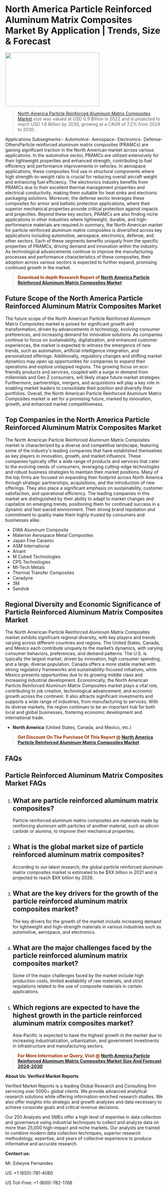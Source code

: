 <p><h1>North America Particle Reinforced Aluminum Matrix Composites Market By Application | Trends, Size & Forecast</h1><p><img class="aligncenter size-medium wp-image-105565" src="https://ffe5etoiles.com/wp-content/uploads/2025/01/MST7-300x171.png" alt="" width="300" height="171" /></p><blockquote><p><a href="https://www.verifiedmarketreports.com/download-sample/?rid=86144&utm_source=Github-NA&utm_medium=366" target="_blank">North America Particle Reinforced Aluminum Matrix Composites Market</a>  size was valued at USD 0.9 Billion in 2022 and is projected to reach USD 1.6 Billion by 2030, growing at a CAGR of 7.2% from 2024 to 2030.</p></blockquote>Applications Subsegments:- Automotive- Aerospace- Electronics- Defense- OthersParticle reinforced aluminum matrix composites (PRAMCs) are gaining significant traction in the North American market across various applications. In the automotive sector, PRAMCs are utilized extensively for their lightweight properties and enhanced strength, contributing to fuel efficiency and performance improvements in vehicles. In aerospace applications, these composites find use in structural components where high strength-to-weight ratio is crucial for reducing overall aircraft weight and enhancing fuel efficiency. The electronics industry benefits from PRAMCs due to their excellent thermal management properties and electrical conductivity, making them suitable for heat sinks and electronic packaging solutions. Moreover, the defense sector leverages these composites for armor and ballistic protection applications, where their superior mechanical properties provide critical protection against impacts and projectiles. Beyond these key sectors, PRAMCs are also finding niche applications in other industries where lightweight, durable, and high-performance materials are required.In summary, the North American market for particle reinforced aluminum matrix composites is diversified across key applications including automotive, aerospace, electronics, defense, and other sectors. Each of these segments benefits uniquely from the specific properties of PRAMCs, driving demand and innovation within the industry. As technological advancements continue to improve the manufacturing processes and performance characteristics of these composites, their adoption across various sectors is expected to further expand, promising continued growth in the market.</p><blockquote><p><span style="color: #993300;"><strong>Download In depth Research Report of <a href="https://www.verifiedmarketreports.com/download-sample/?rid=86144&utm_source=Github-NA&utm_medium=366">North America Particle Reinforced Aluminum Matrix Composites Market</a></strong></span></p></blockquote><h2>Future Scope of the North America Particle Reinforced Aluminum Matrix Composites Market</h2><p>The future scope of the North American Particle Reinforced Aluminum Matrix Composites market is poised for significant growth and transformation, driven by advancements in technology, evolving consumer preferences, and increasing demand for innovative solutions. As companies continue to focus on sustainability, digitalization, and enhanced customer experiences, the market is expected to witness the emergence of new trends, such as automation, artificial intelligence integration, and personalized offerings. Additionally, regulatory changes and shifting market dynamics may open up opportunities for companies to expand their operations and explore untapped regions. The growing focus on eco-friendly products and services, coupled with a surge in demand from millennials and Gen Z consumers, will likely shape future market strategies. Furthermore, partnerships, mergers, and acquisitions will play a key role in enabling market leaders to consolidate their position and diversify their portfolios. Overall, the North American Particle Reinforced Aluminum Matrix Composites market is set for a promising future, marked by innovation, growth, and enhanced market competitiveness.</p><h2>Top Companies in the North America Particle Reinforced Aluminum Matrix Composites Market</h2><p>The North American Particle Reinforced Aluminum Matrix Composites market is characterized by a diverse and competitive landscape, featuring some of the industry's leading companies that have established themselves as key players in innovation, growth, and market influence. These companies typically offer a wide range of products and services that cater to the evolving needs of consumers, leveraging cutting-edge technologies and robust business strategies to maintain their market positions. Many of the top firms are focused on expanding their footprint across North America through strategic partnerships, acquisitions, and the introduction of new offerings. They also place a significant emphasis on sustainability, customer satisfaction, and operational efficiency. The leading companies in this market are distinguished by their ability to adapt to market changes and capitalize on emerging trends, positioning them for continued success in a dynamic and fast-paced environment. Their strong brand reputation and commitment to quality make them highly trusted by consumers and businesses alike.</p><p><ul><li>DWA Aluminum Composite </li><li> Materion Aerospace Metal Composites </li><li> Japan Fine Ceramic </li><li> ASM International </li><li> Alvant </li><li> M Cubed Technologies </li><li> CPS Technologies </li><li> MI-Tech Metals </li><li> Thermal Transfer Composites </li><li> Ceradyne </li><li> 3M </li><li> Sandvik</li></ul></p><h2>Regional Diversity and Economic Significance of Particle Reinforced Aluminum Matrix Composites Market</h2><p>The North American Particle Reinforced Aluminum Matrix Composites market exhibits significant regional diversity, with key players and trends varying across different countries and regions. The United States, Canada, and Mexico each contribute uniquely to the market’s dynamics, with varying consumer behaviors, preferences, and demand patterns. The U.S. is typically the largest market, driven by innovation, high consumer spending, and a large, diverse population. Canada offers a more stable market with strong regulatory frameworks and sustainability-focused initiatives, while Mexico presents opportunities due to its growing middle class and increasing industrial development. Economically, the North American Particle Reinforced Aluminum Matrix Composites market plays a vital role, contributing to job creation, technological advancement, and economic growth across the continent. It also attracts significant investments and supports a wide range of industries, from manufacturing to services. With its diverse markets, the region continues to be an important hub for both local and global businesses, fostering economic development and international trade.</p><ul>    <li><strong>North America</strong> (United States, Canada, and Mexico, etc.)</li></ul><blockquote><p><span style="color: #993300;"><strong>Get Discount On The Purchase Of This Report @ <a href="https://www.verifiedmarketreports.com/ask-for-discount/?rid=86144&utm_source=Github-NA&utm_medium=366">North America Particle Reinforced Aluminum Matrix Composites Market</a></strong></span></p></blockquote><h2>FAQs</h2><p>  <h2>Particle Reinforced Aluminum Matrix Composites Market FAQs</h1>  <ol>    <li>      <h2>What are particle reinforced aluminum matrix composites?</div><div></h2>      <p>Particle reinforced aluminum matrix composites are materials made by reinforcing aluminum with particles of another material, such as silicon carbide or alumina, to improve their mechanical properties.</p>    </li>    <li>      <h2>What is the global market size of particle reinforced aluminum matrix composites?</div><div></h2>      <p>According to our latest research, the global particle reinforced aluminum matrix composites market is estimated to be $XX billion in 2021 and is projected to reach $XX billion by 2026.</p>    </li>    <li>      <h2>What are the key drivers for the growth of the particle reinforced aluminum matrix composites market?</div><div></h2>      <p>The key drivers for the growth of the market include increasing demand for lightweight and high-strength materials in various industries such as automotive, aerospace, and electronics.</p>    </li>    <li>      <h2>What are the major challenges faced by the particle reinforced aluminum matrix composites market?</div><div></h2>      <p>Some of the major challenges faced by the market include high production costs, limited availability of raw materials, and strict regulations related to the use of composite materials in certain applications.</p>    </li>    <li>      <h2>Which regions are expected to have the highest growth in the particle reinforced aluminum matrix composites market?</div><div></h2>      <p>Asia-Pacific is expected to have the highest growth in the market due to increasing industrialization, urbanization, and government investments in infrastructure and manufacturing sectors.</p>    </li>    <!-- Add more FAQs and answers as needed -->  </ol></body></html></p><blockquote><p><span style="color: #993300;"><strong>For More Information or Query, Visit @ <a href="https://www.verifiedmarketreports.com/product/global-particle-reinforced-aluminum-matrix-composites-market-growth-2019-2024/">North America Particle Reinforced Aluminum Matrix Composites Market Size And Forecast 2024-2030</a></strong></span></p></blockquote><p><strong>About Us: Verified Market Reports</strong></p><p>Verified Market Reports is a leading Global Research and Consulting firm servicing over 5000+ global clients. We provide advanced analytical research solutions while offering information-enriched research studies. We also offer insights into strategic and growth analyses and data necessary to achieve corporate goals and critical revenue decisions.</p><p>Our 250 Analysts and SMEs offer a high level of expertise in data collection and governance using industrial techniques to collect and analyze data on more than 25,000 high-impact and niche markets. Our analysts are trained to combine modern data collection techniques, superior research methodology, expertise, and years of collective experience to produce informative and accurate research.</p><p><strong>Contact us:</strong></p><p>Mr. Edwyne Fernandes</p><p>US: +1 (650)-781-4080</p><p>US Toll-Free: +1 (800)-782-1768</p>
